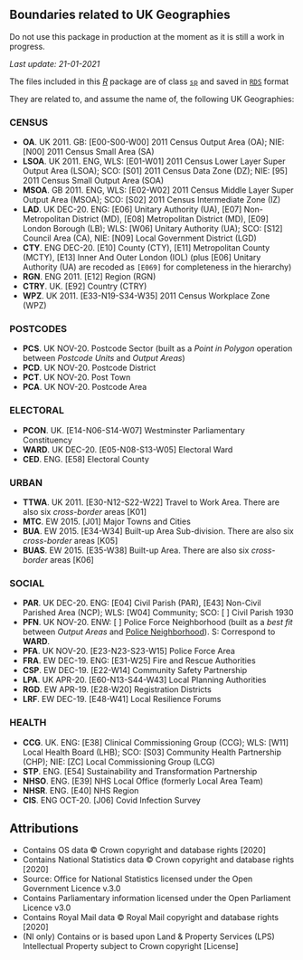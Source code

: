 ## Boundaries related to UK Geographies

Do not use this package in production at the moment as it is still a work in progress.

*Last update: 21-01-2021*

The files included in this [*R*](https://cran.r-project.org/) package are of class [`sp`](https://cran.r-project.org/package=sp) and saved in [`RDS`](https://rstudio-education.github.io/hopr/dataio.html#r-files) format

They are related to, and assume the name of, the following UK Geographies:

### CENSUS
   - **OA**.   UK 2011.  GB: [E00-S00-W00] 2011 Census Output Area (OA); NIE: [N00] 2011 Census Small Area (SA)
   - **LSOA**. UK 2011.  ENG, WLS: [E01-W01] 2011 Census Lower Layer Super Output Area (LSOA); SCO: [S01] 2011 Census Data Zone (DZ); NIE: [95] 2011 Census Small Output Area (SOA)
   - **MSOA**. GB 2011.  ENG, WLS: [E02-W02] 2011 Census Middle Layer Super Output Area (MSOA); SCO: [S02] 2011 Census Intermediate Zone (IZ)
   - **LAD**.  UK DEC-20.  ENG: [E06] Unitary Authority (UA), [E07] Non-Metropolitan District (MD), [E08] Metropolitan District (MD), [E09] London Borough (LB); WLS: [W06] Unitary Authority (UA); SCO: [S12] Council Area (CA), NIE: [N09] Local Government District (LGD)
   - **CTY**.  ENG DEC-20. [E10] County (CTY), [E11] Metropolitan County (MCTY), [E13] Inner And Outer London (IOL) (plus [E06] Unitary Authority (UA) are recoded as `[E069]` for completeness in the hierarchy)
   - **RGN**.  ENG 2011. [E12] Region (RGN)
   - **CTRY**. UK.  [E92] Country (CTRY)
   - **WPZ**.  UK 2011.  [E33-N19-S34-W35] 2011 Census Workplace Zone (WPZ)
   
### POSTCODES 
   - **PCS**. UK NOV-20. Postcode Sector (built as a *Point in Polygon* operation between *Postcode Units* and *Output Areas*)
   - **PCD**. UK NOV-20. Postcode District
   - **PCT**. UK NOV-20. Post Town
   - **PCA**. UK NOV-20. Postcode Area
   
### ELECTORAL
   - **PCON**. UK.  [E14-N06-S14-W07] Westminster Parliamentary Constituency
   - **WARD**. UK DEC-20.  [E05-N08-S13-W05] Electoral Ward
   - **CED**.  ENG. [E58] Electoral County
   
### URBAN
   - **TTWA**. UK 2011. [E30-N12-S22-W22] Travel to Work Area. There are also six *cross-border* areas [K01]
   - **MTC**.  EW 2015. [J01] Major Towns and Cities
   - **BUA**.  EW 2015. [E34-W34] Built-up Area Sub-division. There are also six *cross-border* areas [K05]
   - **BUAS**. EW 2015. [E35-W38] Built-up Area. There are also six *cross-border* areas [K06]
   
### SOCIAL
   - **PAR**. UK DEC-20. ENG: [E04] Civil Parish (PAR), [E43] Non-Civil Parished Area (NCP); WLS: [W04] Community; SCO: [ ] Civil Parish 1930
   - **PFN**. UK NOV-20. ENW: [ ] Police Force Neighborhood (built as a *best fit* between *Output Areas* and [Police Neighborhood](https://data.police.uk/data/boundaries/)). S: Correspond to **WARD**.
   - **PFA**. UK NOV-20. [E23-N23-S23-W15] Police Force Area
   - **FRA**. EW DEC-19. ENG: [E31-W25] Fire and Rescue Authorities
   - **CSP**. EW DEC-19. [E22-W14] Community Safety Partnership
   - **LPA**. UK APR-20. [E60-N13-S44-W43] Local Planning Authorities
   - **RGD**. EW APR-19. [E28-W20] Registration Districts
   - **LRF**. EW DEC-19. [E48-W41] Local Resilience Forums
 
### HEALTH
   - **CCG**.  UK.  ENG: [E38] Clinical Commissioning Group (CCG); WLS: [W11] Local Health Board (LHB); SCO: [S03] Community Health Partnership (CHP); NIE: [ZC] Local Commissioning Group (LCG) 
   - **STP**.  ENG. [E54] Sustainability and Transformation Partnership
   - **NHSO**. ENG. [E39] NHS Local Office (formerly Local Area Team)
   - **NHSR**. ENG. [E40] NHS Region
   - **CIS**.  ENG OCT-20. [J06] Covid Infection Survey
   
 
## Attributions

 - Contains OS data © Crown copyright and database rights [2020]
 - Contains National Statistics data © Crown copyright and database rights [2020]
 - Source: Office for National Statistics licensed under the Open Government Licence v.3.0
 - Contains Parliamentary information licensed under the Open Parliament Licence v3.0
 - Contains Royal Mail data © Royal Mail copyright and database rights [2020]
 - (NI only) Contains or is based upon Land & Property Services (LPS) Intellectual Property subject to Crown copyright [License]
 
